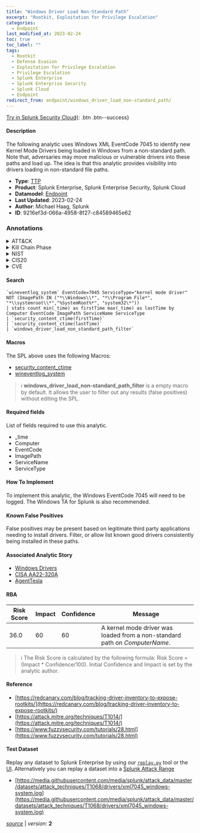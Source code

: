 ```yaml
---
title: "Windows Driver Load Non-Standard Path"
excerpt: "Rootkit, Exploitation for Privilege Escalation"
categories:
  - Endpoint
last_modified_at: 2023-02-24
toc: true
toc_label: ""
tags:
  - Rootkit
  - Defense Evasion
  - Exploitation for Privilege Escalation
  - Privilege Escalation
  - Splunk Enterprise
  - Splunk Enterprise Security
  - Splunk Cloud
  - Endpoint
redirect_from: endpoint/windows_driver_load_non-standard_path/
---
```




[Try in Splunk Security Cloud](https://www.splunk.com/en_us/cyber-security.html){: .btn .btn--success}

#### Description

The following analytic uses Windows XML EventCode 7045 to identify new Kernel Mode Drivers being loaded in Windows from a non-standard path. Note that, adversaries may move malicious or vulnerable drivers into these paths and load up. The idea is that this analytic provides visibility into drivers loading in non-standard file paths.

- **Type**: [TTP](https://github.com/splunk/security_content/wiki/Detection-Analytic-Types)
- **Product**: Splunk Enterprise, Splunk Enterprise Security, Splunk Cloud
- **Datamodel**: [Endpoint](https://docs.splunk.com/Documentation/CIM/latest/User/Endpoint)
- **Last Updated**: 2023-02-24
- **Author**: Michael Haag, Splunk
- **ID**: 9216ef3d-066a-4958-8f27-c84589465e62

### Annotations
<details>
  <summary>ATT&CK</summary>

<div markdown="1">

#### [ATT&CK](https://attack.mitre.org/)

| ID          | Technique   | Tactic         |
| ----------- | ----------- |--------------- |
| [T1014](https://attack.mitre.org/techniques/T1014/) | Rootkit | Defense Evasion |

| [T1068](https://attack.mitre.org/techniques/T1068/) | Exploitation for Privilege Escalation | Privilege Escalation |

</div>
</details>


<details>
  <summary>Kill Chain Phase</summary>

<div markdown="1">

* Installation


</div>
</details>


<details>
  <summary>NIST</summary>

<div markdown="1">

* DE.CM



</div>
</details>

<details>
  <summary>CIS20</summary>

<div markdown="1">

* CIS 3
* CIS 5
* CIS 16



</div>
</details>

<details>
  <summary>CVE</summary>

<div markdown="1">


</div>
</details>


#### Search

```
`wineventlog_system` EventCode=7045 ServiceType="kernel mode driver" NOT (ImagePath IN ("*\\Windows\\*", "*\\Program File*", "*\\systemroot\\*","%SystemRoot%*", "system32\*")) 
| stats count min(_time) as firstTime max(_time) as lastTime by Computer EventCode ImagePath ServiceName ServiceType 
| `security_content_ctime(firstTime)` 
| `security_content_ctime(lastTime)` 
| `windows_driver_load_non_standard_path_filter`
```

#### Macros
The SPL above uses the following Macros:
* [security_content_ctime](https://github.com/splunk/security_content/blob/develop/macros/security_content_ctime.yml)
* [wineventlog_system](https://github.com/splunk/security_content/blob/develop/macros/wineventlog_system.yml)

> :information_source:
> **windows_driver_load_non-standard_path_filter** is a empty macro by default. It allows the user to filter out any results (false positives) without editing the SPL.



#### Required fields
List of fields required to use this analytic.
* _time
* Computer
* EventCode
* ImagePath
* ServiceName
* ServiceType



#### How To Implement
To implement this analytic, the Windows EventCode 7045 will need to be logged. The Windows TA for Splunk is also recommended.
#### Known False Positives
False positives may be present based on legitimate third party applications needing to install drivers. Filter, or allow list known good drivers consistently being installed in these paths.

#### Associated Analytic Story
* [Windows Drivers](/stories/windows_drivers)
* [CISA AA22-320A](/stories/cisa_aa22-320a)
* [AgentTesla](/stories/agenttesla)




#### RBA

| Risk Score  | Impact      | Confidence   | Message      |
| ----------- | ----------- |--------------|--------------|
| 36.0 | 60 | 60 | A kernel mode driver was loaded from a non-standard path on $ComputerName$. |


> :information_source:
> The Risk Score is calculated by the following formula: Risk Score = (Impact * Confidence/100). Initial Confidence and Impact is set by the analytic author.


#### Reference

* [https://redcanary.com/blog/tracking-driver-inventory-to-expose-rootkits/](https://redcanary.com/blog/tracking-driver-inventory-to-expose-rootkits/)
* [https://attack.mitre.org/techniques/T1014/](https://attack.mitre.org/techniques/T1014/)
* [https://www.fuzzysecurity.com/tutorials/28.html](https://www.fuzzysecurity.com/tutorials/28.html)



#### Test Dataset
Replay any dataset to Splunk Enterprise by using our [`replay.py`](https://github.com/splunk/attack_data#using-replaypy) tool or the [UI](https://github.com/splunk/attack_data#using-ui).
Alternatively you can replay a dataset into a [Splunk Attack Range](https://github.com/splunk/attack_range#replay-dumps-into-attack-range-splunk-server)

* [https://media.githubusercontent.com/media/splunk/attack_data/master/datasets/attack_techniques/T1068/drivers/xml7045_windows-system.log](https://media.githubusercontent.com/media/splunk/attack_data/master/datasets/attack_techniques/T1068/drivers/xml7045_windows-system.log)



[*source*](https://github.com/splunk/security_content/tree/develop/detections/endpoint/windows_driver_load_non-standard_path.yml) \| *version*: **2**